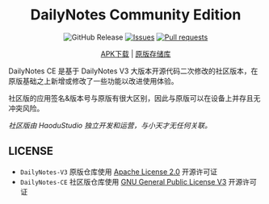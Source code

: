 <div align="center">

# DailyNotes Community Edition

![GitHub Release](https://img.shields.io/github/v/release/HaoduStudio/DailyNotes-CE?label=Release&logo=github)
[![Issues](https://img.shields.io/github/issues/HaoduStudio/DailyNotes-CE?style=flat&label=Issues&labelColor=444444&color=1F883D&logo=github)](https://github.com/HaoduStudio/DailyNotes-CE/issues)
[![Pull requests](https://img.shields.io/github/issues-pr/HaoduStudio/DailyNotes-CE?style=flat&label=Pull%20requests&labelColor=444444&color=1F883D&logo=github)](https://github.com/HaoduStudio/DailyNotes-CE/pulls) <br />

[APK下载](https://github.com/HaoduStudio/DailyNotes-CE/releases) |
[原版存储库](https://github.com/HaoduStudio/DailyNotes-V3)

</div>

DailyNotes CE 是基于 DailyNotes V3 大版本开源代码二次修改的社区版本，在原版基础之上新增或修改了一些功能以改进使用体验。

社区版的应用签名&版本号与原版有很大区别，因此与原版可以在设备上并存且无冲突风险。

*社区版由 HaoduStudio 独立开发和运营，与小天才无任何关联。*

## LICENSE

- `DailyNotes-V3` 原版仓库使用 [Apache License 2.0](https://github.com/HaoduStudio/DailyNotes-V3/blob/master/LICENSE) 开源许可证
- `DailyNotes-CE` 社区版仓库使用 [GNU General Public License V3](https://github.com/HaoduStudio/DailyNotes-CE/blob/master/LICENSE) 开源许可证
